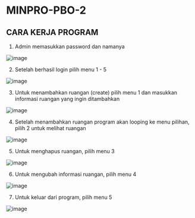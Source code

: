 # MINPRO-PBO-2
## CARA KERJA PROGRAM
1. Admin memasukkan password dan namanya

![image](https://github.com/user-attachments/assets/6cf9ce53-a8c6-476d-9a0c-d4875fef3a7a)

2. Setelah berhasil login pilih menu 1 - 5

![image](https://github.com/user-attachments/assets/ecea9165-506d-414d-a966-3b37a95a1061)

3. Untuk menambahkan ruangan (create) pilih menu 1 dan masukkan informasi ruangan yang ingin ditambahkan

![image](https://github.com/user-attachments/assets/0bf529df-aecb-46d7-a3af-8a62d28e4639)

4. Setelah menambahkan ruangan program akan looping ke menu pilihan, pilih 2 untuk melihat ruangan

![image](https://github.com/user-attachments/assets/5e463464-4881-458c-bef1-045de895e976)

5. Untuk menghapus ruangan, pilih menu 3

![image](https://github.com/user-attachments/assets/b1f9551b-9252-46e0-aed0-0fee30c41cbc)

6. Untuk mengubah informasi ruangan, pilih menu 4

![image](https://github.com/user-attachments/assets/ef0ab60c-43f6-4a93-b04d-1c45c397bd50)

7. Untuk keluar dari program, pilih menu 5

![image](https://github.com/user-attachments/assets/e2f28bc0-e49e-470e-bba4-90f3becacc9a)
